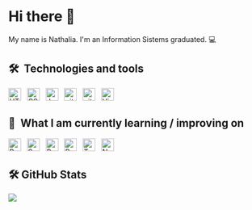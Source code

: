 # Hi there 👋

My name is Nathalia. I'm an Information Sistems graduated. 💻

## 🛠  Technologies and tools

<div>
  <img src="https://img.shields.io/badge/HTML5-282C34?logo=html5&logoColor=E34F26" alt="HTML5 logo" title="HTML5" height="25" />
  &nbsp;
  <img src="https://img.shields.io/badge/CSS3-282C34?logo=css3&logoColor=1572B6" alt="CSS3 logo" title="CSS3" height="25" />
  &nbsp;
  <img src="https://img.shields.io/badge/JavaScript-282C34?logo=javascript&logoColor=F7DF1E" alt="JavaScript logo" title="JavaScript" height="25" />
  &nbsp;
  <img src="https://img.shields.io/badge/Git-282C34?logo=git&logoColor=F05032" alt="git logo" title="git" height="25" />
  &nbsp;
  <img src="https://img.shields.io/badge/-GitHub-181717?logo=github&logoColor=FFF" alt="github logo" title="github" height="25" />
  &nbsp;
  <img src="https://img.shields.io/badge/VS%20Code-282C34?logo=visual-studio-code&logoColor=007ACC" alt="Visual Studio Code logo" title="Visual Studio Code" height="25" />
</div>

## 📖  What I am currently learning / improving on

<div>
  <img src="https://img.shields.io/badge/Bootstrap-282C34?logo=bootstrap&logoColor=563D7C" alt="Bootstrap logo" title="Bootstrap" height="25" />
  &nbsp;
  <img src="https://img.shields.io/badge/Sass-282C34?logo=sass&logoColor=CC6699" alt="Saas logo" title="Saas" height="25" />
  &nbsp;
  <img src="https://img.shields.io/badge/React-282C34?logo=react&logoColor=61DAFB" alt="React logo" title="React.js" height="25" />
  &nbsp;
  <img src="https://img.shields.io/badge/ReactNative-282C34?logo=react&logoColor=61DAFB" alt="React native logo" title="React Native" height="25" />
  &nbsp;
  <img src="https://img.shields.io/badge/TypeScript-282C34?logo=typescript&logoColor=3178C6" alt="TypeScript logo" title="TypeScript" height="25" />
  &nbsp;
  <img src="https://img.shields.io/badge/Node.js-282C34?logo=node.js&logoColor=339933" alt="Node logo" title="Node.js" height="25" />
</div>

## 🛠 GitHub Stats

<div>
  <img align="center" src="https://github-readme-stats.vercel.app/api/top-langs/?username=nathcm&layout=compact&theme=algolia" />
</div>

<!--
**Nathcm/Nathcm** is a ✨ _special_ ✨ repository because its `README.md` (this file) appears on your GitHub profile.

Here are some ideas to get you started:

- 🔭 I’m currently working on ...
- 🌱 I’m currently learning ...
- 👯 I’m looking to collaborate on ...
- 🤔 I’m looking for help with ...
- 💬 Ask me about ...
- 📫 How to reach me: ...
- 😄 Pronouns: ...
- ⚡ Fun fact: ...

-->
